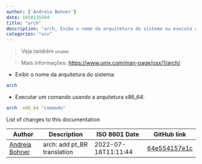 ```yaml
---
author: ['Andreia Bohner']
date: 1658135504
title: "arch"
description: "arch, Exibe o nome da arquitetura do sistema ou executa um comando em uma arquitetura diferente."
categories: "osx"
---
```

> Veja também `uname`.

> Mais informações: <https://www.unix.com/man-page/osx/1/arch/>.

- Exibir o nome da arquitetura do sistema:

```bash
arch
```

- Executar um comando usando a arquitetura x86_64:

```bash
arch -x86_64 "comando"
```
List of changes to this documentation


Author | Description | ISO 8601 Date | GitHub link
------|-----|-----|-----
[Andreia Bohner](mailto:andreiabohner@gmail.com) | arch: add pt_BR translation | 2022-07-18T11:11:44 | [64e554157e1c](https://github.com/tldr-pages/tldr/commit/64e554157e1c6c8890e28614667e4b23d9decb0c)

